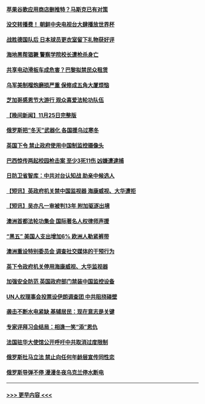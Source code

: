 #### [苹果谷歌应用商店删推特？马斯克已有对策](../pages/prog202/a103583915.md?t=11270001) 
#### [没交转播费！ 朝鲜中央电视台大肆播放世界杯](../pages/prog202/a103583923.md?t=11270001) 
#### [战胜德国队后 日本球员更衣室留下礼物获好评](../pages/prog202/a103583918.md?t=11270001) 
#### [海地黑帮猖獗 警察学院校长遭枪杀身亡](../pages/prog202/a103583893.md?t=11270001) 
#### [共享电动滑板车成危害？巴黎拟禁民众租赁](../pages/prog202/a103583865.md?t=11270001) 
#### [乌军美制榴炮磨损严重 保修成五角大厦烦恼](../pages/prog202/a103583856.md?t=11270001) 
#### [芝加哥感恩节大游行 观众喜爱法轮功队伍](../pages/prog202/a103583588.md?t=11270001) 
#### [【晚间新闻】11月25日完整版](../pages/prog202/a103583678.md?t=11270001) 
#### [俄罗斯把“冬天”武器化 各国援乌过寒冬](../pages/prog202/a103583650.md?t=11270001) 
#### [英国下令 禁止政府使用中国制监控摄像头](../pages/prog202/a103583652.md?t=11270001) 
#### [巴西惊传两起校园枪击案 至少3死11伤 凶嫌遭逮捕](../pages/prog202/a103583608.md?t=11270001) 
#### [日防卫省智库：中共对台认知战 助亲中候选人](../pages/prog202/a103583410.md?t=11270001) 
#### [【短讯】英政府机关禁中国监视器 海康威视、大华遭拒](../pages/prog202/a103583412.md?t=11270001) 
#### [【短讯】吴亦凡一审被判13年 附加驱逐出境](../pages/prog202/a103583406.md?t=11270001) 
#### [澳洲首都法轮功集会 国际著名人权律师声援](../pages/prog202/a103583418.md?t=11270001) 
#### [“黑五” 美国人支出增加6% 欧洲人勒紧裤带](../pages/prog202/a103583262.md?t=11270001) 
#### [澳洲重设特别委员会 调查社交媒体的干预行为](../pages/prog202/a103583316.md?t=11270001) 
#### [英下令政府机关停用海康威视、大华监视器](../pages/prog202/a103583224.md?t=11270001) 
#### [加强安全防范 英国政府部门禁装中国监控设备](../pages/prog202/a103583110.md?t=11270001) 
#### [UN人权理事会投票设伊朗调查团 中共阻挠碰壁](../pages/prog202/a103583106.md?t=11270001) 
#### [袭击不断水电紧缺 基辅居民：现在意志是关键](../pages/prog202/a103583102.md?t=11270001) 
#### [专家评拜习会结局：相逢一笑“添”恩仇](../pages/prog202/a103583027.md?t=11270001) 
#### [法国驻华大使馆公开呼吁中共取消过度限制](../pages/prog202/a103582944.md?t=11270001) 
#### [俄罗斯杜马立法 禁止向任何年龄层宣传同性恋](../pages/prog202/a103582771.md?t=11270001) 
#### [俄罗斯导弹不停 漫漫冬夜乌克兰停水断电](../pages/prog202/a103582761.md?t=11270001) 

----
#### [ >>> 更早内容 <<< ](../indexes/prog202-earlier.md)
